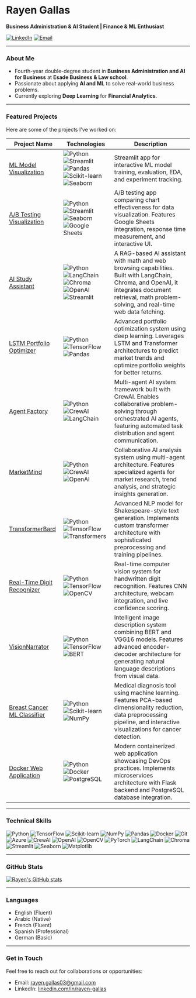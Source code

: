 # Rayen Gallas

**Business Administration & AI Student | Finance & ML Enthusiast**

[![LinkedIn](https://img.shields.io/badge/-LinkedIn-blue?style=flat-square&logo=linkedin)](https://www.linkedin.com/in/rayen-gallas)
[![Email](https://img.shields.io/badge/-Email-red?style=flat-square&logo=gmail&logoColor=white)](mailto:rayen.gallas03@gmail.com)

---

### **About Me**
- Fourth-year double-degree student in **Business Administration and AI for Business** at **Esade Business & Law school**.
- Passionate about applying **AI and ML** to solve real-world business problems.
- Currently exploring **Deep Learning** for **Financial Analytics**.

---

### **Featured Projects**

Here are some of the projects I've worked on:

| **Project Name** | **Technologies** | **Description** |
|-----------------|------------------|-----------------|
| [ML Model Visualization](https://github.com/rayen003/ML_model_visualization) | ![Python](https://img.shields.io/badge/-Python-3776AB?style=flat-square&logo=python&logoColor=white) ![Streamlit](https://img.shields.io/badge/-Streamlit-FF4B4B?style=flat-square) ![Pandas](https://img.shields.io/badge/-Pandas-150458?style=flat-square&logo=pandas&logoColor=white) ![Scikit-learn](https://img.shields.io/badge/-Scikit--learn-F7931E?style=flat-square&logo=scikit-learn&logoColor=white) ![Seaborn](https://img.shields.io/badge/-Seaborn-4B77BE?style=flat-square) | Streamlit app for interactive ML model training, evaluation, EDA, and experiment tracking. |
| [A/B Testing Visualization](https://github.com/rayen003/ab-testing-visualization) | ![Python](https://img.shields.io/badge/-Python-3776AB?style=flat-square&logo=python&logoColor=white) ![Streamlit](https://img.shields.io/badge/-Streamlit-FF4B4B?style=flat-square) ![Seaborn](https://img.shields.io/badge/-Seaborn-4B77BE?style=flat-square) ![Google Sheets](https://img.shields.io/badge/-Google%20Sheets-34A853?style=flat-square&logo=google-sheets&logoColor=white) | A/B testing app comparing chart effectiveness for data visualization. Features Google Sheets integration, response time measurement, and interactive UI. |
| [AI Study Assistant](https://github.com/rayen003/RAG-Powered-Study-Assistant) | ![Python](https://img.shields.io/badge/-Python-3776AB?style=flat-square&logo=python&logoColor=white) ![LangChain](https://img.shields.io/badge/-LangChain-3178C6?style=flat-square) ![Chroma](https://img.shields.io/badge/-Chroma-FF6F00?style=flat-square) ![OpenAI](https://img.shields.io/badge/-OpenAI-412991?style=flat-square) ![Streamlit](https://img.shields.io/badge/-Streamlit-FF4B4B?style=flat-square) | A RAG-based AI assistant with math and web browsing capabilities. Built with LangChain, Chroma, and OpenAI, it integrates document retrieval, math problem-solving, and real-time web data fetching. |
| [LSTM Portfolio Optimizer](https://github.com/rayen003/lstm-portfolio-optimizer) | ![Python](https://img.shields.io/badge/-Python-3776AB?style=flat-square&logo=python&logoColor=white) ![TensorFlow](https://img.shields.io/badge/-TensorFlow-FF6F00?style=flat-square&logo=tensorflow&logoColor=white) ![Pandas](https://img.shields.io/badge/-Pandas-150458?style=flat-square&logo=pandas&logoColor=white) | Advanced portfolio optimization system using deep learning. Leverages LSTM and Transformer architectures to predict market trends and optimize portfolio weights for better returns. |
| [Agent Factory](https://github.com/rayen003/AgentFactory) | ![Python](https://img.shields.io/badge/-Python-3776AB?style=flat-square&logo=python&logoColor=white) ![CrewAI](https://img.shields.io/badge/-CrewAI-black?style=flat-square) ![LangChain](https://img.shields.io/badge/-LangChain-3178C6?style=flat-square) | Multi-agent AI system framework built with CrewAI. Enables collaborative problem-solving through orchestrated AI agents, featuring automated task distribution and agent communication. |
| [MarketMind](https://github.com/rayen003/Agents) | ![Python](https://img.shields.io/badge/-Python-3776AB?style=flat-square&logo=python&logoColor=white) ![CrewAI](https://img.shields.io/badge/-CrewAI-black?style=flat-square) ![OpenAI](https://img.shields.io/badge/-OpenAI-412991?style=flat-square) | Collaborative AI analysis system using multi-agent architecture. Features specialized agents for market research, trend analysis, and strategic insights generation. |
| [TransformerBard](https://github.com/rayen003/TransformerBard-Advanced-NLP-for-Shakespeare-Text-Generation) | ![Python](https://img.shields.io/badge/-Python-3776AB?style=flat-square&logo=python&logoColor=white) ![TensorFlow](https://img.shields.io/badge/-TensorFlow-FF6F00?style=flat-square&logo=tensorflow&logoColor=white) ![Transformers](https://img.shields.io/badge/-Transformers-yellow?style=flat-square) | Advanced NLP model for Shakespeare-style text generation. Implements custom transformer architecture with sophisticated preprocessing and training pipelines. |
| [Real-Time Digit Recognizer](https://github.com/rayen003/RealTimeDigitRecognizer) | ![Python](https://img.shields.io/badge/-Python-3776AB?style=flat-square&logo=python&logoColor=white) ![TensorFlow](https://img.shields.io/badge/-TensorFlow-FF6F00?style=flat-square&logo=tensorflow&logoColor=white) ![OpenCV](https://img.shields.io/badge/-OpenCV-5C3EE8?style=flat-square&logo=opencv&logoColor=white) | Real-time computer vision system for handwritten digit recognition. Features CNN architecture, webcam integration, and live confidence scoring. |
| [VisionNarrator](https://github.com/rayen003/ImageToText-Model) | ![Python](https://img.shields.io/badge/-Python-3776AB?style=flat-square&logo=python&logoColor=white) ![TensorFlow](https://img.shields.io/badge/-TensorFlow-FF6F00?style=flat-square&logo=tensorflow&logoColor=white) ![BERT](https://img.shields.io/badge/-BERT-lightgrey?style=flat-square) | Intelligent image description system combining BERT and VGG16 models. Features advanced encoder-decoder architecture for generating natural language descriptions from visual data. |
| [Breast Cancer ML Classifier](https://github.com/rayen003/medical-diagnosis-ml) | ![Python](https://img.shields.io/badge/-Python-3776AB?style=flat-square&logo=python&logoColor=white) ![Scikit-learn](https://img.shields.io/badge/-Scikit--learn-F7931E?style=flat-square&logo=scikit-learn&logoColor=white) ![NumPy](https://img.shields.io/badge/-NumPy-013243?style=flat-square&logo=numpy&logoColor=white) | Medical diagnosis tool using machine learning. Features PCA-based dimensionality reduction, data preprocessing pipeline, and interactive visualizations for cancer detection. |
| [Docker Web Application](https://github.com/rayen003/Web_app) | ![Python](https://img.shields.io/badge/-Python-3776AB?style=flat-square&logo=python&logoColor=white) ![Docker](https://img.shields.io/badge/-Docker-2496ED?style=flat-square&logo=docker&logoColor=white) ![PostgreSQL](https://img.shields.io/badge/-PostgreSQL-336791?style=flat-square&logo=postgresql&logoColor=white) | Modern containerized web application showcasing DevOps practices. Implements microservices architecture with Flask backend and PostgreSQL database integration. |

---

### **Technical Skills**
![Python](https://img.shields.io/badge/-Python-3776AB?style=flat-square&logo=python&logoColor=white)
![TensorFlow](https://img.shields.io/badge/-TensorFlow-FF6F00?style=flat-square&logo=tensorflow&logoColor=white)
![Scikit-learn](https://img.shields.io/badge/-Scikit--learn-F7931E?style=flat-square&logo=scikit-learn&logoColor=white)
![NumPy](https://img.shields.io/badge/-NumPy-013243?style=flat-square&logo=numpy&logoColor=white)
![Pandas](https://img.shields.io/badge/-Pandas-150458?style=flat-square&logo=pandas&logoColor=white)
![Docker](https://img.shields.io/badge/-Docker-2496ED?style=flat-square&logo=docker&logoColor=white)
![Git](https://img.shields.io/badge/-Git-F05032?style=flat-square&logo=git&logoColor=white)
![Azure](https://img.shields.io/badge/-Azure-0089D6?style=flat-square&logo=microsoft-azure&logoColor=white)
![CrewAI](https://img.shields.io/badge/-CrewAI-black?style=flat-square)
![OpenAI](https://img.shields.io/badge/-OpenAI-412991?style=flat-square)
![OpenCV](https://img.shields.io/badge/-OpenCV-5C3EE8?style=flat-square&logo=opencv&logoColor=white)
![PyTorch](https://img.shields.io/badge/-PyTorch-EE4C2C?style=flat-square&logo=pytorch&logoColor=white)
![LangChain](https://img.shields.io/badge/-LangChain-3178C6?style=flat-square)
![Chroma](https://img.shields.io/badge/-Chroma-FF6F00?style=flat-square)
![Streamlit](https://img.shields.io/badge/-Streamlit-FF4B4B?style=flat-square)
![Seaborn](https://img.shields.io/badge/-Seaborn-4B77BE?style=flat-square)
![Matplotlib](https://img.shields.io/badge/-Matplotlib-black?style=flat-square&logo=matplotlib)

---

### **GitHub Stats**
[![Rayen's GitHub stats](https://github-readme-stats.vercel.app/api?username=rayen003&show_icons=true&theme=dark)](https://github.com/rayen003)

---

### **Languages**
- English (Fluent)
- Arabic (Native)
- French (Fluent)
- Spanish (Professional)
- German (Basic)

---

### **Get in Touch**
Feel free to reach out for collaborations or opportunities:
- Email: [rayen.gallas03@gmail.com](mailto:rayen.gallas03@gmail.com)
- LinkedIn: [linkedin.com/in/rayen-gallas](https://www.linkedin.com/in/rayen-gallas)
